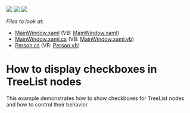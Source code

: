 <!-- default badges list -->
![](https://img.shields.io/endpoint?url=https://codecentral.devexpress.com/api/v1/VersionRange/128657778/21.1.5%2B)
[![](https://img.shields.io/badge/Open_in_DevExpress_Support_Center-FF7200?style=flat-square&logo=DevExpress&logoColor=white)](https://supportcenter.devexpress.com/ticket/details/E4147)
[![](https://img.shields.io/badge/📖_How_to_use_DevExpress_Examples-e9f6fc?style=flat-square)](https://docs.devexpress.com/GeneralInformation/403183)
<!-- default badges end -->
<!-- default file list -->
*Files to look at*:

* [MainWindow.xaml](./CS/TreeListCheckBoxes/MainWindow.xaml) (VB: [MainWindow.xaml](./VB/TreeListCheckBoxes/MainWindow.xaml))
* [MainWindow.xaml.cs](./CS/TreeListCheckBoxes/MainWindow.xaml.cs) (VB: [MainWindow.xaml.vb](./VB/TreeListCheckBoxes/MainWindow.xaml.vb))
* [Person.cs](./CS/TreeListCheckBoxes/Person.cs) (VB: [Person.vb](./VB/TreeListCheckBoxes/Person.vb))
<!-- default file list end -->
# How to display checkboxes in TreeList nodes


<p>This example demonstrates how to show checkboxes for TreeList nodes and how to control their behavior.</p><br />


<br/>


